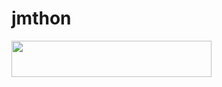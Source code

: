 # jmthon

<p align="left"><a href="https://heroku.com/deploy?template=https://github.com/fahadwisaam1/roz"> <img src="https://img.shields.io/badge/Deploy%20To%20Heroku-purple?style=for-the-badge&logo=heroku" width="320" height="58.45"/></a></p>
